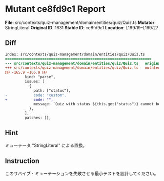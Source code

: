 # Mutant ce8fd9c1 Report

**File**: src/contexts/quiz-management/domain/entities/quiz/Quiz.ts
**Mutator**: StringLiteral
**Original ID**: 1631
**Stable ID**: ce8fd9c1
**Location**: L169:19–L169:27

## Diff

```diff
Index: src/contexts/quiz-management/domain/entities/quiz/Quiz.ts
===================================================================
--- src/contexts/quiz-management/domain/entities/quiz/Quiz.ts	original
+++ src/contexts/quiz-management/domain/entities/quiz/Quiz.ts	mutated #1631
@@ -165,9 +165,9 @@
         kind: "parse",
         issues: [
           {
             path: ["status"],
-            code: "custom",
+            code: "",
             message: `Quiz with status ${this.get("status")} cannot be rejected`,
           },
         ],
         patches: [],
```

## Hint

ミューテータ "StringLiteral" による置換。

## Instruction

このサバイブ・ミューテーションを失敗させる最小テストを設計してください。
